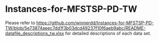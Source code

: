# Instances-for-MFSTSP-PD-TW

Please refer to https://github.com/winnerdd/Instances-for-MFSTSP-PD-TW/blob/5e73874aeec7dd1f3b03dcd49237f10f6aeb9abc/README-datafile_descriptions_tw.xlsx for detailed descriptions of each data set.
